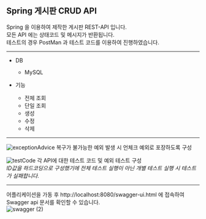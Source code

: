 ## Spring 게시판 CRUD API

Spring 을 이용하여 제작한 게시판 REST-API 입니다.    
모든 API 에는 상태코드 및 메시지가 반환됩니다.    
테스트의 경우 PostMan 과 테스트 코드를 이용하여 진행하였습니다.    

---
- DB
	- MySQL

- 기능
   - 전체 조회
   - 단일 조회
   - 생성
   - 수정
   - 삭제
- - -
![exceptionAdvice](https://user-images.githubusercontent.com/54667876/113024223-7904b780-91c1-11eb-9e02-e951cce7aa29.PNG)
복구가 불가능한 예외 발생 시 언체크 예외로 포장하도록 구성    
    
    
![testCode](https://user-images.githubusercontent.com/54667876/113023624-cc2a3a80-91c0-11eb-86b7-7d732a13ab8f.PNG)
각 API에 대한 테스트 코드 및 예외 테스트 구성    
*ID값을 하드코딩으로 구성했기에 전체 테스트 실행이 아닌 개별 테스트 실행 시 테스트가 실패합니다.*
- - -
어플리케이션을 가동 후 http://localhost:8080/swagger-ui.html 에 접속하여 Swagger api 문서를 확인할 수 있습니다.    
![swagger (2)](https://user-images.githubusercontent.com/54667876/94676694-b09bbf80-0356-11eb-8d58-c18ec42e6460.PNG)


